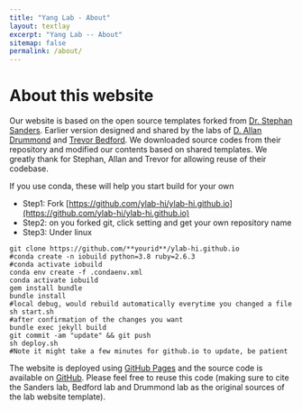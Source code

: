 ```yaml
---
title: "Yang Lab - About"
layout: textlay
excerpt: "Yang Lab -- About"
sitemap: false
permalink: /about/
---
```


# About this website

Our website is based on the open source templates forked from [Dr. Stephan Sanders](https://github.com/sanderslab/sanderslab.github.io). Earlier version designed and shared by the labs of [D. Allan Drummond](http://www.allanlab.org/aboutwebsite.html) and [Trevor Bedford](http://bedford.io/misc/about/). We downloaded source codes from their repository and modified our contents based on shared templates. We greatly thank for Stephan, Allan and Trevor for allowing reuse of their codebase. 

If you use conda, these will help you start build for your own
- Step1: Fork [https://github.com/ylab-hi/ylab-hi.github.io](https://github.com/ylab-hi/ylab-hi.github.io)
- Step2: on you forked git, click setting and get your own repository name
- Step3: Under linux
```
git clone https://github.com/**yourid**/ylab-hi.github.io
#conda create -n iobuild python=3.8 ruby=2.6.3
#conda activate iobuild
conda env create -f .condaenv.xml
conda activate iobuild
gem install bundle
bundle install
#local debug, would rebuild automatically everytime you changed a file
sh start.sh
#after confirmation of the changes you want
bundle exec jekyll build
git commit -am "update" && git push
sh deploy.sh
#Note it might take a few minutes for github.io to update, be patient
```

The website is deployed using [GitHub Pages](https://ylab-hi.github.io) and the source code is available on [GitHub](https://github.com/ylab-hi). Please feel free to reuse this code (making sure to cite the Sanders lab, Bedford lab and Drummond lab as the original sources of the lab website template).


